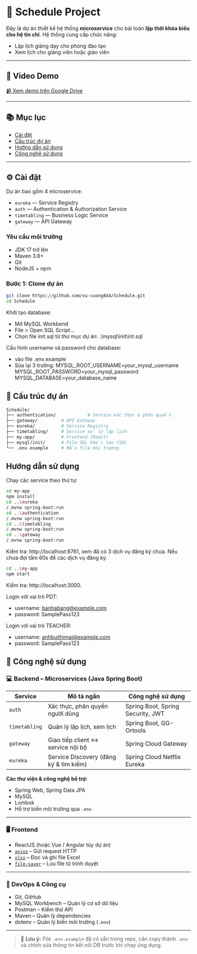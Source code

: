 # 📅 Schedule Project

Đây là dự án thiết kế hệ thống **microservice** cho bài toán **lập thời khóa biểu cho hệ tín chỉ**. Hệ thống cung cấp chức năng:

- Lập lịch giảng dạy cho phòng đào tạo
- Xem lịch cho giảng viên hoặc giáo viên

---

## 🎥 Video Demo

[📹 Xem demo trên Google Drive](https://drive.google.com/file/d/1iW8o2BGfQ0uHuMs9WwFCVBnW0owFO7AD/view?usp=drive_link)

---

## 📚 Mục lục

- [Cài đặt](#cài-đặt)
- [Cấu trúc dự án](#cấu-trúc-dự-án)
- [Hướng dẫn sử dụng](#hướng-dẫn-sử-dụng)
- [Công nghệ sử dụng](#công-nghệ-sử-dụng)

---

## ⚙️ Cài đặt

Dự án bao gồm 4 microservice:

- `eureka` — Service Registry
- `auth` — Authentication & Authorization Service
- `timetabling` — Business Logic Service
- `gateway` — API Gateway

### Yêu cầu môi trường

- JDK 17 trở lên  
- Maven 3.8+  
- Git  
- NodeJS + npm  

### Bước 1: Clone dự án

```bash
git clone https://github.com/vu-cuong844/Schedule.git
cd Schedule
```
Khởi tạo database:
- Mở MySQL Workbend
- File > Open SQL Script...
- Chọn file init.sql từ thư mục dự án: .\mysql\init\int.sql

Cấu hình username và password cho database:
- vào file .env.example
- Sủa lại 3 trường: 
    MYSQL_ROOT_USERNAME=your_mysql_username
    MYSQL_ROOT_PASSWORD=your_mysql_password
    MYSQL_DATABASE=your_database_name


## 📁 Cấu trúc dự án

```bash
Schedule/
├── authentication/            # Service xác thực & phân quyền
├── gateway/         # API Gateway
├── eureka/          # Service Registry
├── timetabling/     # Service xử lý lập lịch
├── my-app/          # Frontend (React)
├── mysql/init/      # File SQL khởi tạo CSDL
└── .env.example     # Mẫu file môi trường
```


## Hướng dẫn sử dụng

Chạy các service theo thứ tự:
```bash
cd my-app
npm install
cd ..\eureka
/.mvnw spring-boot:run
cd ..\authentication
/.mvnw spring-boot:run
cd ..\timetabling
/.mvnw spring-boot:run
cd ..\gateway
/.mvnw spring-boot:run
```

Kiểm tra: http://localhost:8761, xem đã có 3 dịch vụ đăng ký chưa. Nếu chưa đợi tầm 60s để các dịch vụ đăng ký.

```bash
cd ..\my-app
npm start
```
Kiểm tra: http://localhost:3000.

Login với vai trò PDT:
- username: banhabang@example.com
- password: SamplePass123

Login với vai trò TEACHER:
- username: anhbuithimai@example.com
- password: SamplePass123


## 🧰 Công nghệ sử dụng

### 💻 Backend – Microservices (Java Spring Boot)

| Service     | Mô tả ngắn                          | Công nghệ sử dụng                         |
|-------------|-------------------------------------|-------------------------------------------|
| `auth`      | Xác thực, phân quyền người dùng     | Spring Boot, Spring Security, JWT         |
| `timetabling`  | Quản lý lập lịch, xem lịch  | Spring Boot, GG-Ortools             |
| `gateway`   | Giao tiếp client ↔ service nội bộ   | Spring Cloud Gateway                      |
| `eureka`    | Service Discovery (đăng ký & tìm kiếm) | Spring Cloud Netflix Eureka           |

**Các thư viện & công nghệ bổ trợ:**

- Spring Web, Spring Data JPA
- MySQL
- Lombok
- Hỗ trợ biến môi trường qua `.env`

---

### 🖥️ Frontend 

- ReactJS (hoặc Vue / Angular tùy dự án)
- [`axios`](https://www.npmjs.com/package/axios) – Gửi request HTTP
- [`xlsx`](https://www.npmjs.com/package/xlsx) – Đọc và ghi file Excel
- [`file-saver`](https://www.npmjs.com/package/file-saver) – Lưu file từ trình duyệt
---

### 🔧 DevOps & Công cụ

- Git, GitHub
- MySQL Workbench – Quản lý cơ sở dữ liệu
- Postman – Kiểm thử API
- Maven – Quản lý dependencies
- dotenv – Quản lý biến môi trường (`.env`)

---

> 📌 **Lưu ý:** File `.env.example` đã có sẵn trong repo, cần copy thành `.env` và chỉnh sửa thông tin kết nối DB trước khi chạy ứng dụng.




